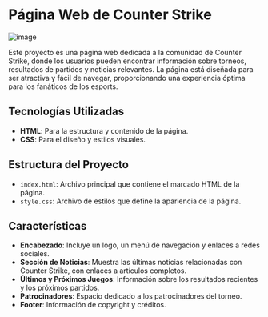 # Página Web de Counter Strike

![image](https://github.com/user-attachments/assets/c6726f75-1ee1-42fa-ab8a-a83e303a351c)


Este proyecto es una página web dedicada a la comunidad de Counter Strike, donde los usuarios pueden encontrar información sobre torneos, resultados de partidos y noticias relevantes. La página está diseñada para ser atractiva y fácil de navegar, proporcionando una experiencia óptima para los fanáticos de los esports.

## Tecnologías Utilizadas

- **HTML**: Para la estructura y contenido de la página.
- **CSS**: Para el diseño y estilos visuales.


## Estructura del Proyecto

- `index.html`: Archivo principal que contiene el marcado HTML de la página.
- `style.css`: Archivo de estilos que define la apariencia de la página.


## Características

- **Encabezado**: Incluye un logo, un menú de navegación y enlaces a redes sociales.
- **Sección de Noticias**: Muestra las últimas noticias relacionadas con Counter Strike, con enlaces a artículos completos.
- **Últimos y Próximos Juegos**: Información sobre los resultados recientes y los próximos partidos.
- **Patrocinadores**: Espacio dedicado a los patrocinadores del torneo.
- **Footer**: Información de copyright y créditos.





